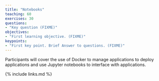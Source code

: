 ```yaml
---
title: "Notebooks"
teaching: 60
exercises: 30
questions:
- "Key question (FIXME)"
objectives:
- "First learning objective. (FIXME)"
keypoints:
- "First key point. Brief Answer to questions. (FIXME)"
---
```


Participants will cover the use of Docker to manage applications to deploy applications and use Jupyter notebooks to interface with applications.

{% include links.md %}
